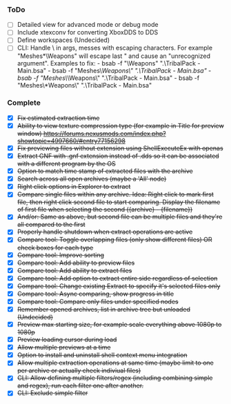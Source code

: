 ### ToDo

- [ ] Detailed view for advanced mode or debug mode
- [ ] Include xtexconv for converting XboxDDS to DDS
- [ ] Define workspaces (Undecided)
- [ ] CLI: Handle \ in args, messes with escaping characters. For example "Meshes\*\Weapons\" will escape last " and cause an "unrecognized argument".
		Examples to fix:	- bsab -f "\Weapons\" ".\TribalPack - Main.bsa"
							- bsab -f "Meshes\\*Weapons\\" ".\TribalPack - Main.bsa"
							- bsab -f "Meshes\\*\\Weapons\\" ".\TribalPack - Main.bsa"
							- bsab -f "Meshes\\*Weapons\\" ".\TribalPack - Main.bsa"

### Complete

- [X] ~~Fix estimated extraction time~~
- [X] ~~Ability to view texture compression type (for example in Title for preview window) https://forums.nexusmods.com/index.php?showtopic=4997660/#entry77156298~~
- [X] ~~Fix previewing files without extension using ShellExecuteEx with openas~~
- [X] ~~Extract GNF with .gnf extension instead of .dds so it can be associated with a different program by the OS~~
- [X] ~~Option to match time stamp of extracted files with the archive~~
- [X] ~~Search across all open archives (maybe a 'All' node)~~
- [X] ~~Right click options in Explorer to extract~~
- [X] ~~Compare single files within any archive. Idea: Right click to mark first file, then right click second file to start comparing. Display the filename of first file when selecting the second (\{archive\} - \{filename\})~~
- [X] ~~And/or: Same as above, but second file can be multiple files and they're all compared to the first~~
- [X] ~~Properly handle shutdown when extract operations are active~~
- [X] ~~Compare tool: Toggle overlapping files (only show different files) OR check boxes for each type~~
- [X] ~~Compare tool: Improve sorting~~
- [X] ~~Compare tool: Add ability to preview files~~
- [X] ~~Compare tool: Add ability to extract files~~
- [X] ~~Compare tool: Add option to extract entire side regardless of selection~~
- [X] ~~Compare tool: Change existing Extract to specify it's selected files only~~
- [X] ~~Compare tool: Async comparing, show progress in title~~
- [X] ~~Compare tool: Compare only files under specified nodes~~
- [X] ~~Remember opened archives, list in archive tree but unloaded (Undecided)~~
- [X] ~~Preview max starting size, for example scale everything above 1080p to 1080p~~
- [X] ~~Preview loading cursor during load~~
- [X] ~~Allow multiple previews at a time~~
- [X] ~~Option to install and uninstall shell context menu integration~~
- [X] ~~Allow multiple extraction operations at same time (maybe limit to one per archive or actually check indiviual files)~~
- [X] ~~CLI: Allow defining multiple filters/regex (including combining simple and regex), run each filter one after another.~~
- [X] ~~CLI: Exclude simple filter~~
